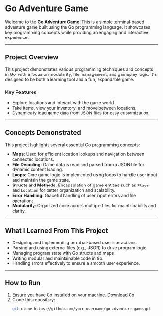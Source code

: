 # **Go Adventure Game**

Welcome to the **Go Adventure Game**! This is a simple terminal-based adventure game built using the Go programming language. It showcases key programming concepts while providing an engaging and interactive experience.

---

## **Project Overview**

This project demonstrates various programming techniques and concepts in Go, with a focus on modularity, file management, and gameplay logic. It's designed to be both a learning tool and a fun, expandable game.

### **Key Features**
- Explore locations and interact with the game world.
- Take items, view your inventory, and move between locations.
- Dynamically load game data from JSON files for easy customization.

---

## **Concepts Demonstrated**

This project highlights several essential Go programming concepts:
- **Maps**: Used for efficient location lookups and navigation between connected locations.
- **File Decoding**: Game data is read and parsed from a JSON file for dynamic content loading.
- **Loops**: Core game logic is implemented using loops to handle user input and maintain the game state.
- **Structs and Methods**: Encapsulation of game entities such as `Player` and `Location` for better organization and scalability.
- **Error Handling**: Graceful handling of user input errors and file operations.
- **Modularity**: Organized code across multiple files for maintainability and clarity.

---

## **What I Learned From This Project**
- Designing and implementing terminal-based user interactions.
- Parsing and using external files (e.g., JSON) to drive program logic.
- Managing program state with Go structs and maps.
- Writing modular and maintainable code in Go.
- Handling errors effectively to ensure a smooth user experience.

---

## **How to Run**

1. Ensure you have Go installed on your machine. [Download Go](https://golang.org/dl/)
2. Clone this repository:
   ```bash
   git clone https://github.com/your-username/go-adventure-game.git
